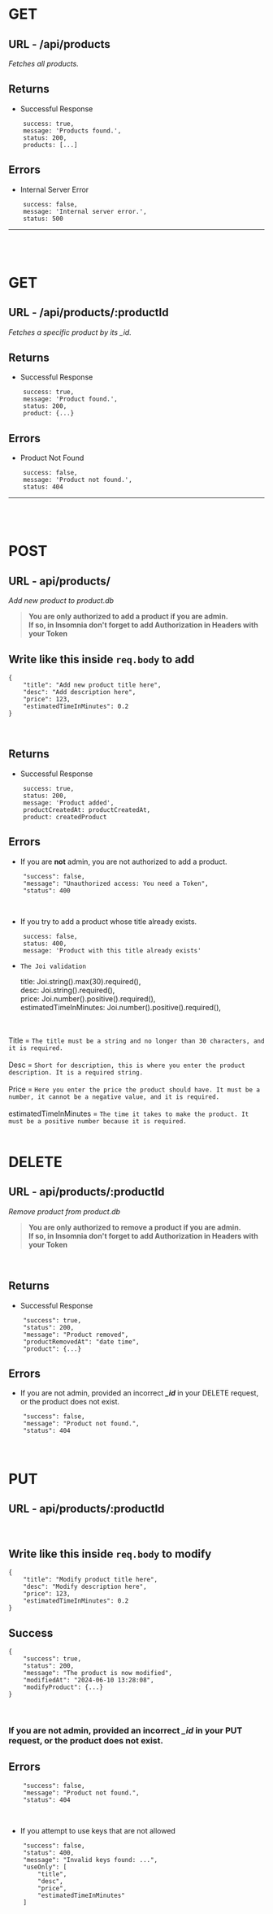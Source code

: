 # GET
## URL - /api/products
*Fetches all products.*
## Returns
* Successful Response
```
    success: true,
    message: 'Products found.',
    status: 200,
    products: [...]
```
## Errors
* Internal Server Error
```
    success: false,
    message: 'Internal server error.',
    status: 500
```
<hr><br><br>

# GET
## URL - /api/products/:productId
*Fetches a specific product by its _id.*
## Returns
* Successful Response
```
    success: true,
    message: 'Product found.',
    status: 200,
    product: {...}
```
## Errors
* Product Not Found
```
    success: false,
    message: 'Product not found.',
    status: 404
```
<hr><br><br>

# POST
## URL - api/products/
*Add new product to product.db*<br>
>**You are only authorized to add a product if you are admin. <br> If so, in Insomnia don't forget to add Authorization in Headers with your Token**

## Write like this inside `req.body` to add
```
{
    "title": "Add new product title here",
	"desc": "Add description here",
	"price": 123,
	"estimatedTimeInMinutes": 0.2
}
```
<br>

## Returns
* Successful Response
```
    success: true,
    status: 200,
    message: 'Product added',
    productCreatedAt: productCreatedAt,
    product: createdProduct
```
## Errors
* If you are **not** admin, you are not authorized to add a product.
```
	"success": false,
	"message": "Unauthorized access: You need a Token",
	"status": 400
```
<br>

* If you try to add a product whose title already exists.

```
    success: false,
    status: 400,
    message: 'Product with this title already exists'
```
* `The Joi validation`

    title: Joi.string().max(30).required(),<br>
    desc: Joi.string().required(),<br>
    price: Joi.number().positive().required(),<br>
    estimatedTimeInMinutes: Joi.number().positive().required(),

<br><br>
Title = `The title must be a string and no longer than 30 characters, and it is required.`
<br><br>
Desc = `Short for description, this is where you enter the product description. It is a required string.`
<br><br>
Price = `Here you enter the price the product should have. It must be a number, it cannot be a negative value, and it is required.`
<br><br>
estimatedTimeInMinutes = `The time it takes to make the product. It must be a positive number because it is required.`
<br><br>

# DELETE
## URL - api/products/:productId
*Remove product from product.db*
<br>

>**You are only authorized to remove a product if you are admin. <br> If so, in Insomnia don't forget to add Authorization in Headers with your Token**

<br>

## Returns
* Successful Response
```
	"success": true,
	"status": 200,
	"message": "Product removed",
	"productRemovedAt": "date time",
	"product": {...}
```
## Errors
* If you are not admin, provided an incorrect ***_id*** in your DELETE request, or the product does not exist.
```
	"success": false,
	"message": "Product not found.",
	"status": 404
```
<br>

# PUT
## URL - api/products/:productId

<br>

## Write like this inside `req.body` to modify
```
{
    "title": "Modify product title here",
	"desc": "Modify description here",
	"price": 123,
	"estimatedTimeInMinutes": 0.2
}
```

## Success

```
{
	"success": true,
	"status": 200,
	"message": "The product is now modified",
	"modifiedAt": "2024-06-10 13:28:08",
	"modifyProduct": {...}
}
```
<br>

### If you are not admin, provided an incorrect ***_id*** in your PUT request, or the product does not exist.

## Errors
```
	"success": false,
	"message": "Product not found.",
	"status": 404
```
<br>

* If you attempt to use keys that are not allowed

```
	"success": false,
	"status": 400,
	"message": "Invalid keys found: ...",
	"useOnly": [
		"title",
		"desc",
		"price",
		"estimatedTimeInMinutes"
	]
```
